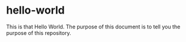 # hello-world
This is that Hello World.
The purpose of this document is to tell you the purpose of this repository.
